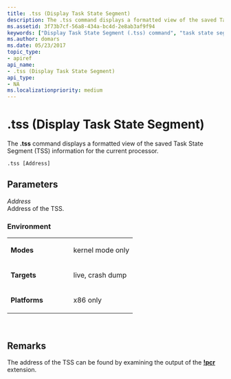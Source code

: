 ```yaml
---
title: .tss (Display Task State Segment)
description: The .tss command displays a formatted view of the saved Task State Segment (TSS) information for the current processor.
ms.assetid: 3f73b7cf-56a8-434a-bc4d-2e8ab3af9f94
keywords: ["Display Task State Segment (.tss) command", "task state segment (TSS)", "TSS (task state segment)", ".tss (Display Task State Segment) Windows Debugging"]
ms.author: domars
ms.date: 05/23/2017
topic_type:
- apiref
api_name:
- .tss (Display Task State Segment)
api_type:
- NA
ms.localizationpriority: medium
---
```


# .tss (Display Task State Segment)


The **.tss** command displays a formatted view of the saved Task State Segment (TSS) information for the current processor.

```dbgcmd
.tss [Address]
```

## <span id="ddk_meta_display_task_state_segment_dbg"></span><span id="DDK_META_DISPLAY_TASK_STATE_SEGMENT_DBG"></span>Parameters


<span id="_______Address______"></span><span id="_______address______"></span><span id="_______ADDRESS______"></span> *Address*   
Address of the TSS.

### <span id="Environment"></span><span id="environment"></span><span id="ENVIRONMENT"></span>Environment

<table>
<colgroup>
<col width="50%" />
<col width="50%" />
</colgroup>
<tbody>
<tr class="odd">
<td align="left"><p><strong>Modes</strong></p></td>
<td align="left"><p>kernel mode only</p></td>
</tr>
<tr class="even">
<td align="left"><p><strong>Targets</strong></p></td>
<td align="left"><p>live, crash dump</p></td>
</tr>
<tr class="odd">
<td align="left"><p><strong>Platforms</strong></p></td>
<td align="left"><p>x86 only</p></td>
</tr>
</tbody>
</table>

 

Remarks
-------

The address of the TSS can be found by examining the output of the [**!pcr**](-pcr.md) extension.

 

 





